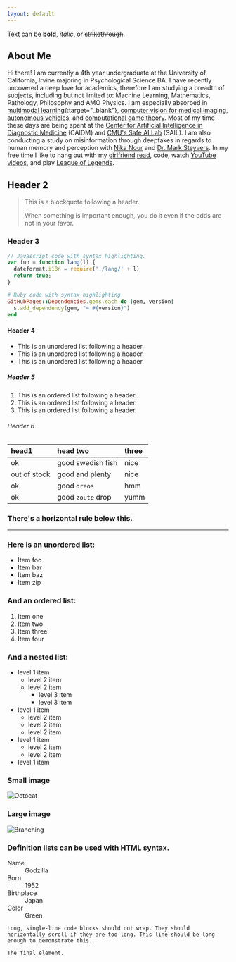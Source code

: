 ```yaml
---
layout: default
---
```


Text can be **bold**, _italic_, or ~~strikethrough~~.

## About Me

Hi there! I am currently a 4th year undergraduate at the University of California, Irvine majoring in Psychological Science BA. I have recently uncovered a deep love for academics, therefore I am studying a breadth of subjects, including but not limited to: Machine Learning, Mathematics, Pathology, Philosophy and AMO Physics. I am especially absorbed in [multimodal learning](https://youtube.com/playlist?list=PLTLz0-WCKX616TjsrgPr2wFzKF54y-ZKc){:target="_blank"}, [computer vision for medical imaging](https://github.com/peterchang77/dl_tutor/tree/master/cs190), [autonomous vehicles](https://github.com/commaai/openpilot), and [computational game theory](https://youtube.com/playlist?list=PLEGCF-WLh2RJBqmxvZ0_ie-mleCFhi2N4). Most of my time these days are being spent at the [Center for Artificial Intelligence in Diagnostic Medicine](https://www.caidm.som.uci.edu/) (CAIDM) and [CMU's Safe AI Lab](https://safeai-lab.github.io/) (SAIL). I am also conducting a study on misinformation through deepfakes in regards to human memory and perception with [Nika Nour](https://www.forbes.com/profile/nika-nour/?sh=2a71ef2f5bcf) and [Dr. Mark Steyvers](https://steyvers.socsci.uci.edu/). 
In my free time I like to hang out with my [girlfriend](https://www.instagram.com/k311yk_/) [read](https://www.gutenberg.org/files/996/996-h/996-h.htm), code, watch [YouTube videos](https://www.youtube.com/watch?v=gEmHmlXrWdU), and play [League of Legends](https://www.leagueoflegends.com/en-us/). 

## Header 2

> This is a blockquote following a header.
>
> When something is important enough, you do it even if the odds are not in your favor.

### Header 3

```js
// Javascript code with syntax highlighting.
var fun = function lang(l) {
  dateformat.i18n = require('./lang/' + l)
  return true;
}
```

```ruby
# Ruby code with syntax highlighting
GitHubPages::Dependencies.gems.each do |gem, version|
  s.add_dependency(gem, "= #{version}")
end
```

#### Header 4

*   This is an unordered list following a header.
*   This is an unordered list following a header.
*   This is an unordered list following a header.

##### Header 5

1.  This is an ordered list following a header.
2.  This is an ordered list following a header.
3.  This is an ordered list following a header.

###### Header 6

| head1        | head two          | three |
|:-------------|:------------------|:------|
| ok           | good swedish fish | nice  |
| out of stock | good and plenty   | nice  |
| ok           | good `oreos`      | hmm   |
| ok           | good `zoute` drop | yumm  |

### There's a horizontal rule below this.

* * *

### Here is an unordered list:

*   Item foo
*   Item bar
*   Item baz
*   Item zip

### And an ordered list:

1.  Item one
1.  Item two
1.  Item three
1.  Item four

### And a nested list:

- level 1 item
  - level 2 item
  - level 2 item
    - level 3 item
    - level 3 item
- level 1 item
  - level 2 item
  - level 2 item
  - level 2 item
- level 1 item
  - level 2 item
  - level 2 item
- level 1 item

### Small image

![Octocat](https://github.githubassets.com/images/icons/emoji/octocat.png)

### Large image

![Branching](https://guides.github.com/activities/hello-world/branching.png)


### Definition lists can be used with HTML syntax.

<dl>
<dt>Name</dt>
<dd>Godzilla</dd>
<dt>Born</dt>
<dd>1952</dd>
<dt>Birthplace</dt>
<dd>Japan</dd>
<dt>Color</dt>
<dd>Green</dd>
</dl>

```
Long, single-line code blocks should not wrap. They should horizontally scroll if they are too long. This line should be long enough to demonstrate this.
```

```
The final element.
```

